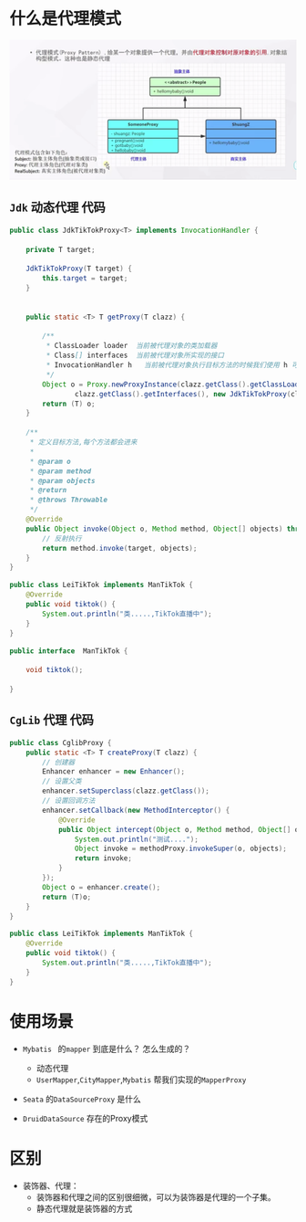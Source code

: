 # 什么是代理模式

![image-20221227142139673](./images/image-20221227_05.png)

## `Jdk` 动态代理 代码

```java
public class JdkTikTokProxy<T> implements InvocationHandler {

    private T target;

    JdkTikTokProxy(T target) {
        this.target = target;
    }


    public static <T> T getProxy(T clazz) {

        /**
         * ClassLoader loader  当前被代理对象的类加载器
         * Class[] interfaces  当前被代理对象所实现的接口
         * InvocationHandler h   当前被代理对象执行目标方法的时候我们使用 h 可以定义拦截增强方法
         */
        Object o = Proxy.newProxyInstance(clazz.getClass().getClassLoader(),
                clazz.getClass().getInterfaces(), new JdkTikTokProxy(clazz));
        return (T) o;
    }

    /**
     * 定义目标方法,每个方法都会进来
     *
     * @param o
     * @param method
     * @param objects
     * @return
     * @throws Throwable
     */
    @Override
    public Object invoke(Object o, Method method, Object[] objects) throws Throwable {
        // 反射执行
        return method.invoke(target, objects);
    }
}
```

```java
public class LeiTikTok implements ManTikTok {
    @Override
    public void tiktok() {
        System.out.println("类.....,TikTok直播中");
    }
}
```

```java
public interface  ManTikTok {

    void tiktok();

}
```

## `CgLib` 代理 代码

```java
public class CglibProxy {
    public static <T> T createProxy(T clazz) {
        // 创建器
        Enhancer enhancer = new Enhancer();
        // 设置父类
        enhancer.setSuperclass(clazz.getClass());
        // 设置回调方法
        enhancer.setCallback(new MethodInterceptor() {
            @Override
            public Object intercept(Object o, Method method, Object[] objects, MethodProxy methodProxy) throws Throwable {
                System.out.println("测试....");
                Object invoke = methodProxy.invokeSuper(o, objects);
                return invoke;
            }
        });
        Object o = enhancer.create();
        return (T)o;
    }
}
```

```java
public class LeiTikTok implements ManTikTok {
    @Override
    public void tiktok() {
        System.out.println("类.....,TikTok直播中");
    }
}
```

# 使用场景

- `Mybatis ` 的`mapper` 到底是什么？ 怎么生成的？

  -  动态代理
  -  `UserMapper`,`CityMapper`,`Mybatis` 帮我们实现的`MapperProxy`
- `Seata` 的`DataSourceProxy` 是什么
- `DruidDataSource` 存在的Proxy模式



# 区别

- 装饰器、代理：
  - 装饰器和代理之间的区别很细微，可以为装饰器是代理的一个子集。
  - 静态代理就是装饰器的方式 